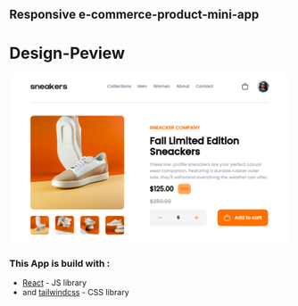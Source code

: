 ## Responsive e-commerce-product-mini-app

# Design-Peview

![Click here to see the design](src/pictures/design/preview.png)

### This App is build with :

- [React](https://reactjs.org) - JS library
- and [tailwindcss](https://tailwindcss.com) - CSS library
